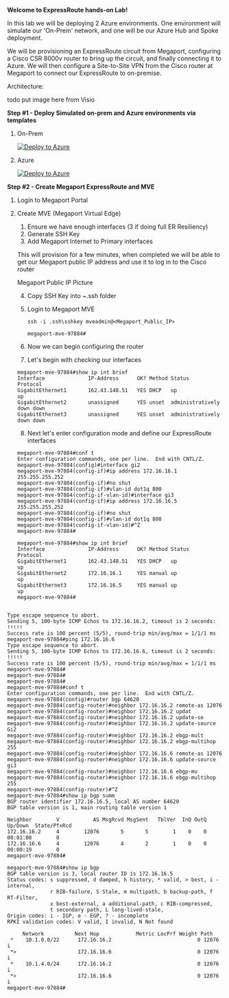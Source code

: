 **Welcome to ExpressRoute hands-on Lab!**

In this lab we will be deploying 2 Azure environments.  One environment will simulate our 'On-Prem' network, and one will be our Azure Hub and Spoke deployment.

We will be provisioning an ExpressRoute circuit from Megaport, configuring a Cisco CSR 8000v router to bring up the circuit, and finally connecting it to Azure.  We will then configure a Site-to-Site VPN from the Cisco router at Megaport to connect our ExpressRoute to on-premise.

Architecture:

todo put image here from Visio

**Step #1 - Deploy Simulated on-prem and Azure environments via templates**
  
1. On-Prem
   
   [![Deploy to Azure](https://aka.ms/deploytoazurebutton)](https://portal.azure.com/#create/Microsoft.Template/uri/https%3A%2F%2Fraw.githubusercontent.com%2Febizzity%2FExpressRouteTraining%2Frefs%2Fheads%2Fmain%2Fon-prem-templates%2FonpremEnvironment.json)
 
2. Azure
   
   [![Deploy to Azure](https://aka.ms/deploytoazurebutton)](https://portal.azure.com/#create/Microsoft.Template/uri/https%3A%2F%2Fraw.githubusercontent.com%2Febizzity%2FExpressRouteTraining%2Frefs%2Fheads%2Fmain%2Fazure-templates%2FazureEnvironment.json)

**Step #2 - Create Megaport ExpressRoute and MVE**

1. Login to Megaport Portal
2. Create MVE (Megaport Virtual Edge)
   1. Ensure we have enough interfaces (3 if doing full ER Resiliency)
   2. Generate SSH Key
   3. Add Megaport Internet to Primary interfaces

   This will provision for a few minutes, when completed we will be able to get our Megaport public IP address and use it to log in to the Cisco router

   Megaport Public IP Picture

   4. Copy SSH Key into ~\.ssh folder
   5. Login to Megaport MVE

      ```
      ssh -i .ssh\sshkey mveadmin@<Megaport_Public_IP>
      
      megaport-mve-97884#
      ```

    6. Now we can begin configuring the router
    7. Let's begin with checking our interfaces

    ```
    megaport-mve-97884#show ip int brief
    Interface              IP-Address      OK? Method Status                Protocol
    GigabitEthernet1       162.43.148.51   YES DHCP   up                    up
    GigabitEthernet2       unassigned      YES unset  administratively down down
    GigabitEthernet3       unassigned      YES unset  administratively down down
    ```

    8. Next let's enter configuration mode and define our ExpressRoute interfaces

    ```
    megaport-mve-97884#conf t
    Enter configuration commands, one per line.  End with CNTL/Z.
    megaport-mve-97884(config)#interface gi2
    megaport-mve-97884(config-if)#ip address 172.16.16.1 255.255.255.252
    megaport-mve-97884(config-if)#no shut
    megaport-mve-97884(config-if)#vlan-id dot1q 800
    megaport-mve-97884(config-if-vlan-id)#interface gi3
    megaport-mve-97884(config-if)#ip address 172.16.16.5 255.255.255.252
    megaport-mve-97884(config-if)#no shut
    megaport-mve-97884(config-if)#vlan-id dot1q 800
    megaport-mve-97884(config-if-vlan-id)#^Z
    megaport-mve-97884#

    megaport-mve-97884#show ip int brief
    Interface              IP-Address      OK? Method Status                Protocol
    GigabitEthernet1       162.43.148.51   YES DHCP   up                    up
    GigabitEthernet2       172.16.16.1     YES manual up                    up
    GigabitEthernet3       172.16.16.5     YES manual up                    up
    megaport-mve-97884#


```megaport-mve-97884#ping 172.16.16.2
Type escape sequence to abort.
Sending 5, 100-byte ICMP Echos to 172.16.16.2, timeout is 2 seconds:
!!!!!
Success rate is 100 percent (5/5), round-trip min/avg/max = 1/1/1 ms
megaport-mve-97884#ping 172.16.16.6
Type escape sequence to abort.
Sending 5, 100-byte ICMP Echos to 172.16.16.6, timeout is 2 seconds:
!!!!!
Success rate is 100 percent (5/5), round-trip min/avg/max = 1/1/1 ms
megaport-mve-97884#
megaport-mve-97884#
megaport-mve-97884#
megaport-mve-97884#conf t
Enter configuration commands, one per line.  End with CNTL/Z.
megaport-mve-97884(config)#router bgp 64620
megaport-mve-97884(config-router)#neighbor 172.16.16.2 remote-as 12076
megaport-mve-97884(config-router)#neighbor 172.16.16.2 updat
megaport-mve-97884(config-router)#neighbor 172.16.16.2 update-so
megaport-mve-97884(config-router)#neighbor 172.16.16.2 update-source Gi2
megaport-mve-97884(config-router)#neighbor 172.16.16.2 ebgp-mult
megaport-mve-97884(config-router)#neighbor 172.16.16.2 ebgp-multihop 255
megaport-mve-97884(config-router)#neighbor 172.16.16.6 remote-as 12076
megaport-mve-97884(config-router)#neighbor 172.16.16.6 update-source gi3
megaport-mve-97884(config-router)#neighbor 172.16.16.6 ebgp-mu
megaport-mve-97884(config-router)#neighbor 172.16.16.6 ebgp-multihop 255
megaport-mve-97884(config-router)#^Z
megaport-mve-97884#show ip bgp summ
BGP router identifier 172.16.16.5, local AS number 64620
BGP table version is 1, main routing table version 1

Neighbor        V           AS MsgRcvd MsgSent   TblVer  InQ OutQ Up/Down  State/PfxRcd
172.16.16.2     4        12076       5       5        1    0    0 00:01:08        0
172.16.16.6     4        12076       4       2        1    0    0 00:00:19        0
megaport-mve-97884#
```


```
megaport-mve-97884#show ip bgp
BGP table version is 3, local router ID is 172.16.16.5
Status codes: s suppressed, d damped, h history, * valid, > best, i - internal,
              r RIB-failure, S Stale, m multipath, b backup-path, f RT-Filter,
              x best-external, a additional-path, c RIB-compressed,
              t secondary path, L long-lived-stale,
Origin codes: i - IGP, e - EGP, ? - incomplete
RPKI validation codes: V valid, I invalid, N Not found

     Network          Next Hop            Metric LocPrf Weight Path
 *    10.1.0.0/22      172.16.16.2                            0 12076 i
 *>                    172.16.16.6                            0 12076 i
 *    10.1.4.0/24      172.16.16.2                            0 12076 i
 *>                    172.16.16.6                            0 12076 i
megaport-mve-97884#
```